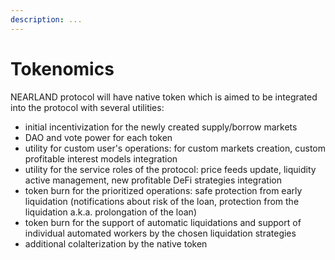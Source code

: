 ```yaml
---
description: ...
---
```


# Tokenomics

NEARLAND protocol will have native token which is aimed to be integrated into the protocol with several utilities:
* initial incentivization for the newly created supply/borrow markets
* DAO and vote power for each token
* utility for custom user's operations: for custom markets creation, custom profitable interest models integration
* utility for the service roles of the protocol: price feeds update, liquidity active management, new profitable DeFi strategies integration
* token burn for the prioritized operations: safe protection from early liquidation (notifications about risk of the loan, protection from the liquidation a.k.a. prolongation of the loan)
* token burn for the support of automatic liquidations and support of individual automated workers by the chosen liquidation strategies
* additional colalterization by the native token